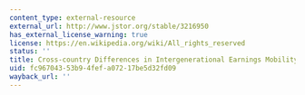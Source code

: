 ```yaml
---
content_type: external-resource
external_url: http://www.jstor.org/stable/3216950
has_external_license_warning: true
license: https://en.wikipedia.org/wiki/All_rights_reserved
status: ''
title: Cross-country Differences in Intergenerational Earnings Mobility
uid: fc967043-53b9-4fef-a072-17be5d32fd09
wayback_url: ''
---
```

